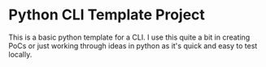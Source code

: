 # Python CLI Template Project

This is a basic python template for a CLI. I use this quite a bit in creating PoCs or just working through ideas in python as it's quick and easy to test locally.
